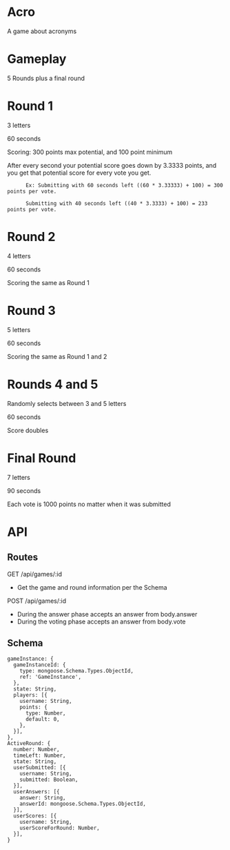 # Acro

A game about acronyms

# Gameplay

5 Rounds plus a final round

# Round 1
3 letters

60 seconds

Scoring: 300 points max potential, and 100 point minimum

After every second your potential score goes down by 3.3333 points, and you get that potential score for every vote you get.

          Ex: Submitting with 60 seconds left ((60 * 3.33333) + 100) = 300 points per vote. 

          Submitting with 40 seconds left ((40 * 3.3333) + 100) = 233 points per vote.
              
# Round 2

4 letters

60 seconds

Scoring the same as Round 1

# Round 3

5 letters

60 seconds

Scoring the same as Round 1 and 2

# Rounds 4 and 5

Randomly selects between 3 and 5 letters

60 seconds

Score doubles

# Final Round

7 letters

90 seconds

Each vote is 1000 points no matter when it was submitted

# API 

## Routes
GET /api/games/:id
* Get the game and round information per the Schema

POST /api/games/:id
* During the answer phase accepts an answer from body.answer
* During the voting phase accepts an answer from body.vote

## Schema
    gameInstance: {
      gameInstanceId: {
        type: mongoose.Schema.Types.ObjectId,
        ref: 'GameInstance',
      },
      state: String,
      players: [{
        username: String,
        points: {
          type: Number,
          default: 0,
        },
      }],
    },
    ActiveRound: {
      number: Number,
      timeLeft: Number,
      state: String,
      userSubmitted: [{
        username: String,
        submitted: Boolean,
      }],
      userAnswers: [{
        answer: String,
        answerId: mongoose.Schema.Types.ObjectId,
      }],
      userScores: [{
        username: String,
        userScoreForRound: Number,
      }],
    }

